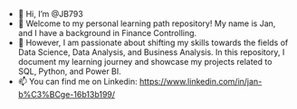 - 👋 Hi, I’m @JB793
- 👀 Welcome to my personal learning path repository! My name is Jan, and I have a background in Finance Controlling.
- 👀 However, I am passionate about shifting my skills towards the fields of Data Science, Data Analysis, and Business Analysis. In this repository, I document my learning journey and showcase my projects related to SQL, Python, and Power BI.
- 📫 You can find me on Linkedin: https://www.linkedin.com/in/jan-b%C3%BCge-16b13b199/

<!---
JB793/JB793 is a ✨ special ✨ repository because its `README.md` (this file) appears on your GitHub profile.
You can click the Preview link to take a look at your changes.
--->
